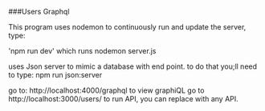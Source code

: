 ###Users Graphql

This program uses nodemon to continuously run and update the server, type:

'npm run dev'  which runs nodemon server.js 

uses Json server to mimic a database with end point. to do that you;ll need to type:
npm run json:server 
 
go to: http://localhost:4000/graphql to view graphiQL
go to http://localhost:3000/users/ to run API, you can replace with any API.
